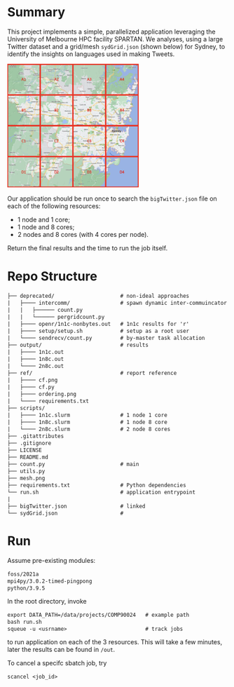 # Summary

This project implements a simple, parallelized application leveraging the University of Melbourne HPC facility SPARTAN. We analyses, using a large Twitter dataset and a grid/mesh `sydGrid.json` (shown below) for Sydney, to identify the insights on languages used in making Tweets.

<img src="mesh.png" width="300">

Our application should be run once to search the `bigTwitter.json` file on each of the following resources:

- 1 node and 1 core;
- 1 node and 8 cores;
- 2 nodes and 8 cores (with 4 cores per node).

Return the final results and the time to run the job itself.

# Repo Structure

```
├── deprecated/                     # non-ideal approaches
|   ├──── intercomm/                # spawn dynamic inter-commuincator
|   |   ├────── count.py
|   |   └────── pergridcount.py
|   ├──── openr/1n1c-nonbytes.out   # 1n1c results for 'r'
|   ├──── setup/setup.sh            # setup as a root user
|   └──── sendrecv/count.py         # by-master task allocation
├── output/                         # results
|   ├──── 1n1c.out
|   ├──── 1n8c.out
|   └──── 2n8c.out
├── ref/                            # report reference
|   ├──── cf.png
|   ├──── cf.py
|   ├──── ordering.png
|   └──── requirements.txt
├── scripts/
|   ├──── 1n1c.slurm                # 1 node 1 core
|   ├──── 1n8c.slurm                # 1 node 8 core
|   └──── 2n8c.slurm                # 2 node 8 cores
├── .gitattributes
├── .gitignore
├── LICENSE
├── README.md
├── count.py                        # main
├── utils.py
├── mesh.png
├── requirements.txt                # Python dependencies
└── run.sh                          # application entrypoint
|
├── bigTwitter.json                 # linked
└── sydGrid.json                    #
```

# Run

Assume pre-existing modules:

```
foss/2021a
mpi4py/3.0.2-timed-pingpong
python/3.9.5
```

In the root directory, invoke

```
export DATA_PATH=/data/projects/COMP90024   # example path
bash run.sh
squeue -u <usrname>                         # track jobs
```

to run application on each of the 3 resources. This will take a few minutes, later the results can be found in `/out`.

To cancel a specifc sbatch job, try

```
scancel <job_id>
```
